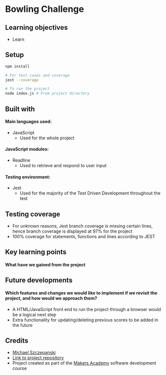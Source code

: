 # Bowling Challenge

## Learning objectives
* Learn 

## Setup
```zsh
npm install

# For test cases and coverage
jest --coverage

# To run the project
node index.js # From project directory
```


## Built with
#### Main languages used:
* JavaScript
  * Used for the whole project
#### JavaScript modules:
* Readline
  * Used to retrieve and respond to user input
#### Testing environment:
* Jest
  * Used for the majority of the Test Driven Development throughout the test

## Testing coverage
* For unknown reasons, Jest branch coverage is missing certain lines, hence branch coverage is displayed at 97% for the project
* 100% coverage for statements, functions and lines according to JEST

## Key learning points 
#### What have we gained from the project

## Future developments
#### Which features and changes we would like to implement if we revisit the project, and how would we approach them?
* A HTML/JavaScript front end to run the project through a browser would be a logical next step
* Extra functionality for updating/deleting previous scores to be added in the future

## Credits
* [Michael Szczepanski](URL "https://github.com/michael-szczepanski")
* [Link to project repository](URL "https://github.com/michael-szczepanski/bowling-challenge")
* Project created as part of the [Makers Academy](URL "https://makers.tech/") software development course
